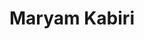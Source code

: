 ---
layout: member
weight: 100
title: Maryam Kabiri
description: >
  Post-doctoral Fellow, Biomaterials
img: /img/members/maryam-photo.jpg
program: BASc
status: alumni
year_end: 
year_start: 2017
email: siang [at] alumni.ubc.ca
biography: >
  Ngai To recently graduated from UBC with distinction in chemical engineering (minor in computer science).
project: >
  Summer 2017 NSERC USRA project on machine learning and process control.
linkedin: https://www.linkedin.com/in/c-siang-lim-98535048
homepage: http://www.siang.ca 
degrees : masters
alumni_position: Business Development Lead, Zymeworks
---